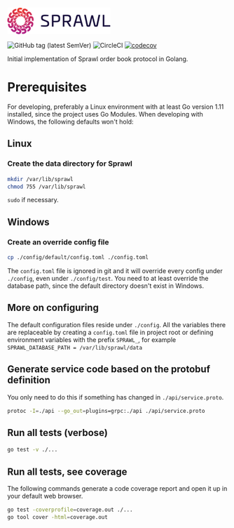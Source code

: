 ![Sprawl Logo](assets/logo.png)

![GitHub tag (latest SemVer)](https://img.shields.io/github/v/tag/eqlabs/sprawl?sort=semver&token=48611096faf7067cc7d8ef9c175f6e7e28f77405)
![CircleCI](https://img.shields.io/circleci/build/github/eqlabs/sprawl/master?token=48611096faf7067cc7d8ef9c175f6e7e28f77405)
[![codecov](https://codecov.io/gh/eqlabs/sprawl/branch/master/graph/badge.svg?token=ms5ajZaWsE)](https://codecov.io/gh/eqlabs/sprawl)


Initial implementation of Sprawl order book protocol in Golang.

# Prerequisites
For developing, preferably a Linux environment with at least Go version 1.11 installed, since the project uses Go Modules. When developing with Windows, the following defaults won't hold:

## Linux
### Create the data directory for Sprawl
```bash
mkdir /var/lib/sprawl
chmod 755 /var/lib/sprawl
```
`sudo` if necessary.

## Windows
### Create an override config file
```bash
cp ./config/default/config.toml ./config.toml
```
The `config.toml` file is ignored in git and it will override every config under `./config`, even under `./config/test`. You need to at least override the database path, since the default directory doesn't exist in Windows.

## More on configuring
The default configuration files reside under `./config`. All the variables there are replaceable by creating a `config.toml` file in project root or defining environment variables with the prefix `SPRAWL_`, for example `SPRAWL_DATABASE_PATH = /var/lib/sprawl/data`

## Generate service code based on the protobuf definition
You only need to do this if something has changed in `./api/service.proto`.
```bash
protoc -I=./api --go_out=plugins=grpc:./api ./api/service.proto
```

## Run all tests (verbose)
```bash
go test -v ./...
```

## Run all tests, see coverage
The following commands generate a code coverage report and open it up in your default web browser.
```bash
go test -coverprofile=coverage.out ./...
go tool cover -html=coverage.out
```
